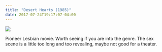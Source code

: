 ```yaml
---
title: "Desert Hearts (1985)"
date: 2017-07-24T19:17:07-04:00
---
```


![](https://cstpdx.com/sites/clinton/files/desert%20hearts%20kiss.jpg)

Pioneer Lesbian movie. Worth seeing if you are into the genre. The sex scene is a little too long and too revealing, maybe not good for a theater.